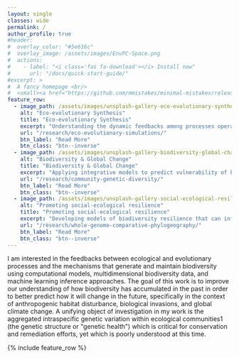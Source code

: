 ```yaml
---
layout: single
classes: wide
permalink: /
author_profile: true
#header:
#  overlay_color: "#5e616c"
#  overlay_image: /assets/images/EnvPC-Space.png
#  actions:
#    - label: "<i class='fas fa-download'></i> Install now"
#      url: "/docs/quick-start-guide/"
#excerpt: >
#  A fancy homepage <br/>
#  <small><a href="https://github.com/mmistakes/minimal-mistakes/releases/tag/4.17.1">Latest release v4.17.1</a></small>
feature_row:
  - image_path: /assets/images/unsplash-gallery-eco-evolutionary-synthesis.png
    alt: "Eco-evolutionary Synthesis"
    title: "Eco-evolutionary Synthesis"
    excerpt: "Understanding the dynamic feedbacks among processes operating on ecological and evolutionary timescales to predict community genetic structure and genetic health."
    url: "/research/eco-evolutionary-simulations/"
    btn_label: "Read More"
    btn_class: "btn--inverse"
  - image_path: /assets/images/unsplash-gallery-biodiversity-global-change.png
    alt: "Biodiversity & Global Change"
    title: "Biodiversity & Global Change"
    excerpt: "Applying integrative models to predict vulnerability of biodiversity under climate change."
    url: "/research/community-genetic-diversity/"
    btn_label: "Read More"
    btn_class: "btn--inverse"
  - image_path: /assets/images/unsplash-gallery-social-ecological-resilience.png
    alt: "Promoting social-ecological resilience"
    title: "Promoting social-ecological resilience"
    excerpt: "Developing models of biodiversity resilience that can inform community-relevant solutions to the biodiversity crisis."
    url: "/research/whole-genome-comparative-phylogeography/"
    btn_label: "Read More"
    btn_class: "btn--inverse"
---
```


I am interested in the feedbacks between ecological and evolutionary processes
and the mechanisms that generate and maintain biodiversity using computational
models, multidimensional biodiversity data, and machine learning inference
approaches. The goal of this work is to improve our understanding of how
biodiversity has accumulated in the past in order to better predict how it will
change in the future, specifically in the context of anthropogenic habitat
disturbance, biological invasions, and global climate change. A unifying object
of investigation in my work is the aggregated intraspecific genetic variation
within ecological communities1 (the genetic structure or "genetic health") which
is critical for conservation and remediation efforts, yet which is poorly
understood at this time.

{% include feature_row %}

